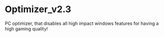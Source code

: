# Optimizer_v2.3
PC optimizer, that disables all high impact windows features for having a high gaming quality!
